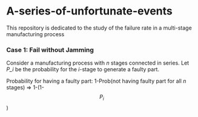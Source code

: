 # A-series-of-unfortunate-events
This repository is dedicated to the study of the failure rate in a multi-stage manufacturing process

### Case 1: Fail without Jamming

Consider a manufacturing process with *n* stages connected in series. Let *P_i* be the probability for the *i*-stage to generate a faulty part. 

Probability for having a faulty part: 
    1-Prob(not having faulty part for all *n* stages) 
=>  1-(1-$$P_i$$)
